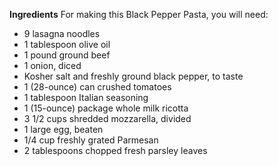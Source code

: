 **Ingredients**
For making this Black Pepper Pasta, you will need:
* 9 lasagna noodles
* 1 tablespoon olive oil
* 1 pound ground beef
* 1 onion, diced
* Kosher salt and freshly ground black pepper, to taste
* 1 (28-ounce) can crushed tomatoes
* 1 tablespoon Italian seasoning
* 1 (15-ounce) package whole milk ricotta
* 3 1/2 cups shredded mozzarella, divided
* 1 large egg, beaten
* 1/4 cup freshly grated Parmesan
* 2 tablespoons chopped fresh parsley leaves